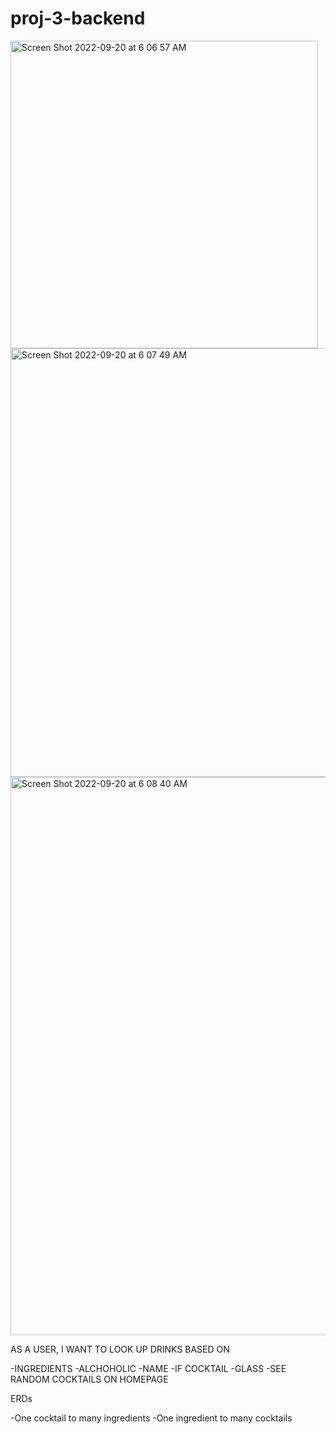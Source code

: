 # proj-3-backend

<img width="492" alt="Screen Shot 2022-09-20 at 6 06 57 AM" src="https://user-images.githubusercontent.com/76796067/191265781-312f75f7-4d08-4dcc-a6b5-03c012ed83b8.png">
<img width="686" alt="Screen Shot 2022-09-20 at 6 07 49 AM" src="https://user-images.githubusercontent.com/76796067/191266000-7f2da3ca-d9b9-4bba-b03a-64e80d6641bb.png">
<img width="893" alt="Screen Shot 2022-09-20 at 6 08 40 AM" src="https://user-images.githubusercontent.com/76796067/191266118-31abc4fa-69b4-4288-85aa-013afa667a60.png">


AS A USER, I WANT TO LOOK UP DRINKS BASED ON 

-INGREDIENTS
-ALCHOHOLIC
-NAME
-IF COCKTAIL
-GLASS 
-SEE RANDOM COCKTAILS ON HOMEPAGE 


ERDs

-One cocktail to many ingredients
-One ingredient to many cocktails 
